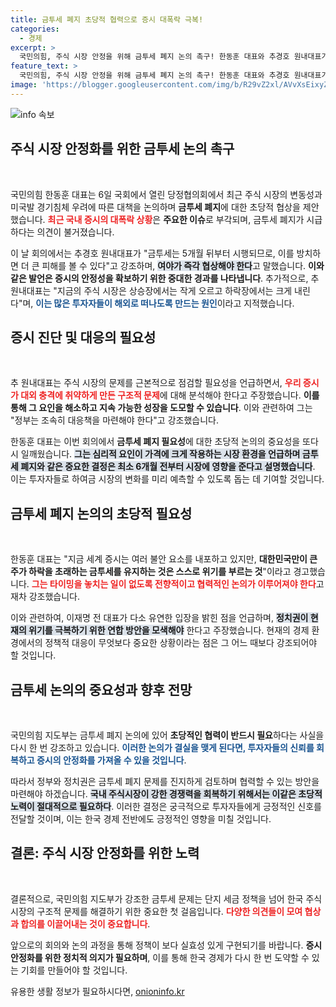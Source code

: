 ```yaml
---
title: 금투세 폐지 초당적 협력으로 증시 대폭락 극복!
categories:
  - 경제
excerpt: >
  국민의힘, 주식 시장 안정을 위해 금투세 폐지 논의 촉구! 한동훈 대표와 추경호 원내대표가 급변하는 주가에 대응할 초당적 협력을 강조하며, 새로운 대책 필요성을 역설했습니다. 지금이 금투세 폐지의 적기!
feature_text: >
  국민의힘, 주식 시장 안정을 위해 금투세 폐지 논의 촉구! 한동훈 대표와 추경호 원내대표가 급변하는 주가에 대응할 초당적 협력을 강조하며, 새로운 대책 필요성을 역설했습니다. 지금이 금투세 폐지의 적기!
image: 'https://blogger.googleusercontent.com/img/b/R29vZ2xl/AVvXsEixyZcFfHzMRdzZMjFBmAUKJYCLCGyLL1o632UiGVXcaFdKo_bkvkuCioo0uUKlGfBVcT3P84aROyZIXSBEx3Aw5nCQ3pTgDom1WDC4m8eifvWiAmWEEVb4x6G_l8C0QH225ldMjyaFvpxGEBGNO37VmDTDMHGhJPq73UglMfDca1-0aw/s1600/blogspot.png'
---
```


<p><img src="https://blogger.googleusercontent.com/img/b/R29vZ2xl/AVvXsEixyZcFfHzMRdzZMjFBmAUKJYCLCGyLL1o632UiGVXcaFdKo_bkvkuCioo0uUKlGfBVcT3P84aROyZIXSBEx3Aw5nCQ3pTgDom1WDC4m8eifvWiAmWEEVb4x6G_l8C0QH225ldMjyaFvpxGEBGNO37VmDTDMHGhJPq73UglMfDca1-0aw/s1600/blogspot.png" alt="info 속보" /></p>

<h2 data-ke-size="size26">주식 시장 안정화를 위한 금투세 논의 촉구</h2>

<p data-ke-size="size16">&nbsp;</p>

<p>국민의힘 한동훈 대표는 6일 국회에서 열린 당정협의회에서 최근 주식 시장의 변동성과 미국발 경기침체 우려에 따른 대책을 논의하며 <strong>금투세 폐지</strong>에 대한 초당적 협상을 제안했습니다. <b><span style="color: #ee2323;">최근 국내 증시의 대폭락 상황</span></b>은 <strong>주요한 이슈</strong>로 부각되며, 금투세 폐지가 시급하다는 의견이 불거졌습니다. </p>

<p>이 날 회의에서는 추경호 원내대표가 "금투세는 5개월 뒤부터 시행되므로, 이를 방치하면 더 큰 피해를 볼 수 있다"고 강조하며, <b><span style="background-color: #21538527;">여야가 즉각 협상해야 한다</span></b>고 말했습니다. <strong>이와 같은 발언은 증시의 안정성을 확보하기 위한 중대한 경과를 나타냅니다</strong>.  추가적으로, 추 원내대표는 "지금의 주식 시장은 상승장에서는 작게 오르고 하락장에서는 크게 내린다"며, <b><span style="color: #1a5490;">이는 많은 투자자들이 해외로 떠나도록 만드는 원인</span></b>이라고 지적했습니다.</p>

<h2 data-ke-size="size26">증시 진단 및 대응의 필요성</h2>

<p data-ke-size="size16">&nbsp;</p>

<p>추 원내대표는 주식 시장의 문제를 근본적으로 점검할 필요성을 언급하면서, <b><span style="color: #ee2323;">우리 증시가 대외 충격에 취약하게 만든 구조적 문제</span></b>에 대해 분석해야 한다고 주장했습니다. <strong>이를 통해 그 요인을 해소하고 지속 가능한 성장을 도모할 수 있습니다</strong>. 이와 관련하여 그는 "정부는 조속히 대응책을 마련해야 한다"고 강조했습니다.</p>

<p>한동훈 대표는 이번 회의에서 <strong>금투세 폐지 필요성</strong>에 대한 초당적 논의의 중요성을 또다시 일깨웠습니다. <b><span style="background-color: #21538527;">그는 심리적 요인이 가격에 크게 작용하는 시장 환경을 언급하며 금투세 폐지와 같은 중요한 결정은 최소 6개월 전부터 시장에 영향을 준다고 설명했습니다</span></b>. 이는 투자자들로 하여금 시장의 변화를 미리 예측할 수 있도록 돕는 데 기여할 것입니다.</p>

<h2 data-ke-size="size26">금투세 폐지 논의의 초당적 필요성</h2>

<p data-ke-size="size16">&nbsp;</p>

<p>한동훈 대표는 "지금 세계 증시는 여러 불안 요소를 내포하고 있지만, <strong>대한민국만이 큰 주가 하락을 초래하는 금투세를 유지하는 것은 스스로 위기를 부르는 것</strong>"이라고 경고했습니다. <b><span style="color: #ee2323;">그는 타이밍을 놓치는 일이 없도록 전향적이고 협력적인 논의가 이루어져야 한다</span></b>고 재차 강조했습니다.</p>

<p>이와 관련하여, 이재명 전 대표가 다소 유연한 입장을 밝힌 점을 언급하며, <b><span style="background-color: #21538527;">정치권이 현재의 위기를 극복하기 위한 연합 방안을 모색해야</span></b> 한다고 주장했습니다. 현재의 경제 환경에서의 정책적 대응이 무엇보다 중요한 상황이라는 점은 그 어느 때보다 강조되어야 할 것입니다.</p>

<h2 data-ke-size="size26">금투세 논의의 중요성과 향후 전망</h2>

<p data-ke-size="size16">&nbsp;</p>

<p>국민의힘 지도부는 금투세 폐지 논의에 있어 <strong>초당적인 협력이 반드시 필요</strong>하다는 사실을 다시 한 번 강조하고 있습니다. <b><span style="color: #1a5490;">이러한 논의가 결실을 맺게 된다면, 투자자들의 신뢰를 회복하고 증시의 안정화를 가져올 수 있을 것입니다</span></b>. </p>

<p>따라서 정부와 정치권은 금투세 폐지 문제를 진지하게 검토하며 협력할 수 있는 방안을 마련해야 하겠습니다. <b><span style="background-color: #21538527;">국내 주식시장이 강한 경쟁력을 회복하기 위해서는 이같은 초당적 노력이 절대적으로 필요하다</span></b>.  이러한 결정은 궁극적으로 투자자들에게 긍정적인 신호를 전달할 것이며, 이는 한국 경제 전반에도 긍정적인 영향을 미칠 것입니다. </p>

<h2 data-ke-size="size26">결론: 주식 시장 안정화를 위한 노력</h2>

<p data-ke-size="size16">&nbsp;</p>

<p>결론적으로, 국민의힘 지도부가 강조한 금투세 문제는 단지 세금 정책을 넘어 한국 주식 시장의 구조적 문제를 해결하기 위한 중요한 첫 걸음입니다. <b><span style="color: #ee2323;">다양한 의견들이 모여 협상과 합의를 이끌어내는 것이 중요합니다</span></b>.</p>

<p>앞으로의 회의와 논의 과정을 통해 정책이 보다 실효성 있게 구현되기를 바랍니다. <strong>증시 안정화를 위한 정치적 의지가 필요하며</strong>, 이를 통해 한국 경제가 다시 한 번 도약할 수 있는 기회를 만들어야 할 것입니다.</p>
유용한 생활 정보가 필요하시다면, <a href="https://onioninfo.kr" rel="dofollow">onioninfo.kr</a>



